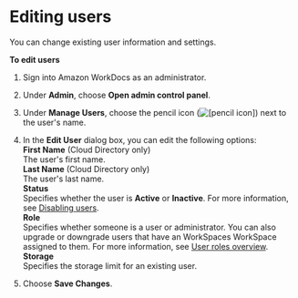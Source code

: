 # Editing users<a name="edit_user"></a>

You can change existing user information and settings\.

**To edit users**

1. Sign into Amazon WorkDocs as an administrator\.

1. Under **Admin**, choose **Open admin control panel**\.

1. Under **Manage Users**, choose the pencil icon \(![\[pencil icon\]](http://docs.aws.amazon.com/workdocs/latest/adminguide/images/pencil_icon.png)\) next to the user's name\.

1. In the **Edit User** dialog box, you can edit the following options:  
**First Name** \(Cloud Directory only\)  
The user's first name\.  
**Last Name** \(Cloud Directory only\)  
The user's last name\.  
**Status**  
Specifies whether the user is **Active** or **Inactive**\. For more information, see [Disabling users](inactive-user.md)\.  
**Role**  
Specifies whether someone is a user or administrator\. You can also upgrade or downgrade users that have an WorkSpaces WorkSpace assigned to them\. For more information, see [User roles overview](users_ovw.md)\.  
**Storage**  
Specifies the storage limit for an existing user\.

1. Choose **Save Changes**\.